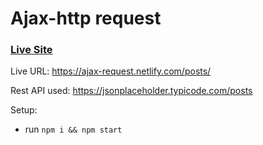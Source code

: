 # Ajax-http request

### [Live Site](https://ajax-request.netlify.com/posts/)

Live URL: https://ajax-request.netlify.com/posts/

Rest API used: https://jsonplaceholder.typicode.com/posts

Setup:

- run `npm i && npm start`

